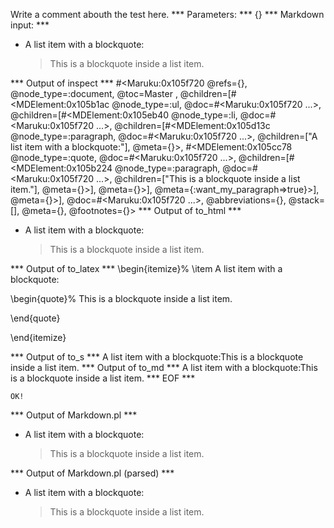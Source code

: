 Write a comment abouth the test here.
*** Parameters: ***
{}
*** Markdown input: ***
*   A list item with a blockquote:

    > This is a blockquote
    > inside a list item.

*** Output of inspect ***
#<Maruku:0x105f720 @refs={}, @node_type=:document, @toc=Master
, @children=[#<MDElement:0x105b1ac @node_type=:ul, @doc=#<Maruku:0x105f720 ...>, @children=[#<MDElement:0x105eb40 @node_type=:li, @doc=#<Maruku:0x105f720 ...>, @children=[#<MDElement:0x105d13c @node_type=:paragraph, @doc=#<Maruku:0x105f720 ...>, @children=["A list item with a blockquote:"], @meta={}>, #<MDElement:0x105cc78 @node_type=:quote, @doc=#<Maruku:0x105f720 ...>, @children=[#<MDElement:0x105b224 @node_type=:paragraph, @doc=#<Maruku:0x105f720 ...>, @children=["This is a blockquote inside a list item."], @meta={}>], @meta={}>], @meta={:want_my_paragraph=>true}>], @meta={}>], @doc=#<Maruku:0x105f720 ...>, @abbreviations={}, @stack=[], @meta={}, @footnotes={}>
*** Output of to_html ***
<ul
      ><li
        ><p>A list item with a blockquote:</p
        ><blockquote
          ><p>This is a blockquote inside a list item.</p
        ></blockquote
      ></li
    ></ul
  >
*** Output of to_latex ***
\begin{itemize}%
\item A list item with a blockquote:

\begin{quote}%
This is a blockquote inside a list item.


\end{quote}


\end{itemize}

*** Output of to_s ***
A list item with a blockquote:This is a blockquote inside a list item.
*** Output of to_md ***
A list item with a blockquote:This is a blockquote inside a list item.
*** EOF ***



	OK!



*** Output of Markdown.pl ***
<ul>
<li><p>A list item with a blockquote:</p>

<blockquote>
  <p>This is a blockquote
  inside a list item.</p>
</blockquote></li>
</ul>

*** Output of Markdown.pl (parsed) ***
<ul>
<li
        ><p>A list item with a blockquote:</p
        >
<blockquote>
 <p>This is a blockquote
 inside a list item.</p
          >
</blockquote
      ></li
      >
</ul
  >